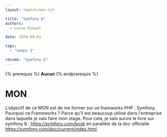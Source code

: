 ```yaml
---
layout: layout/mon.njk

title: "Symfony 6"
authors:
  - Lucas Rioual

date: 1970-09-01

tags: 
  - "temps 3"

résumé: "Symfony 6"
---
```



{% prerequis %}
**Aucun**
{% endprerequis %}


# MON

L'objectif de ce MON est de me former sur un framworks PHP : Symfony. Pourquoi ce Frameworks ? Parce qu'il est beaucoup utilisé dans l'entreprise dans laquelle je vais faire mon stage.
Pour cela, je vais suivre le livre sur symfony 6 : https://symfony.com/book en parallèle de la doc officielle https://symfony.com/doc/current/index.html.



